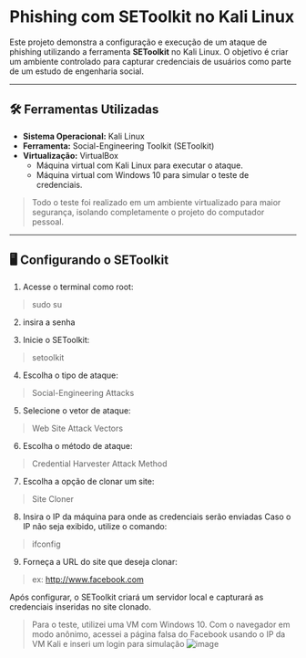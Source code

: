 # Phishing com SEToolkit no Kali Linux

Este projeto demonstra a configuração e execução de um ataque de phishing utilizando a ferramenta **SEToolkit** no Kali Linux. O objetivo é criar um ambiente controlado para capturar credenciais de usuários como parte de um estudo de engenharia social.

---

## 🛠️ Ferramentas Utilizadas

- **Sistema Operacional:** Kali Linux
- **Ferramenta:** Social-Engineering Toolkit (SEToolkit)
- **Virtualização:** VirtualBox
  - Máquina virtual com Kali Linux para executar o ataque.
  - Máquina virtual com Windows 10 para simular o teste de credenciais.

> Todo o teste foi realizado em um ambiente virtualizado para maior segurança, isolando completamente o projeto do computador pessoal.

---

## 🖥️ Configurando o SEToolkit

1. Acesse o terminal como root:
> sudo su
2. insira a senha
> 
3. Inicie o SEToolkit:
> setoolkit
4. Escolha o tipo de ataque:
> Social-Engineering Attacks 
5. Selecione o vetor de ataque:
> Web Site Attack Vectors 
6. Escolha o método de ataque:
> Credential Harvester Attack Method 
7. Escolha a opção de clonar um site:
> Site Cloner 
8. Insira o IP da máquina para onde as credenciais serão enviadas
Caso o IP não seja exibido, utilize o comando:
> ifconfig
9. Forneça a URL do site que deseja clonar:
> ex: http://www.facebook.com

Após configurar, o SEToolkit criará um servidor local e capturará as credenciais inseridas no site clonado.
>Para o teste, utilizei uma VM com Windows 10. Com o navegador em modo anônimo, acessei a página falsa do Facebook usando o IP da VM Kali e inseri um login para simulação
![image](https://github.com/user-attachments/assets/f063ae4a-76fa-48d4-8380-76eebbb5add3)
